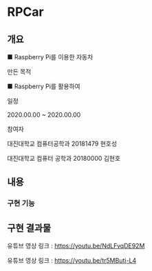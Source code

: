 # RPCar
## 개요
■ Raspberry Pi를 이용한 자동차

만든 목적

■ Raspberry Pi를 활용하여 

일정

2020.00.00 ~ 2020.00.00

참여자

대진대학교 컴퓨터공학과 20181479 현호성

대진대학교 컴퓨터 공학과 20180000 김현호

## 내용

### 구현 기능



## 구현 결과물

유튜브 영상 링크 : https://youtu.be/NdLFvqDE92M

유튜브 영상 링크 : https://youtu.be/tr5MButj-L4
